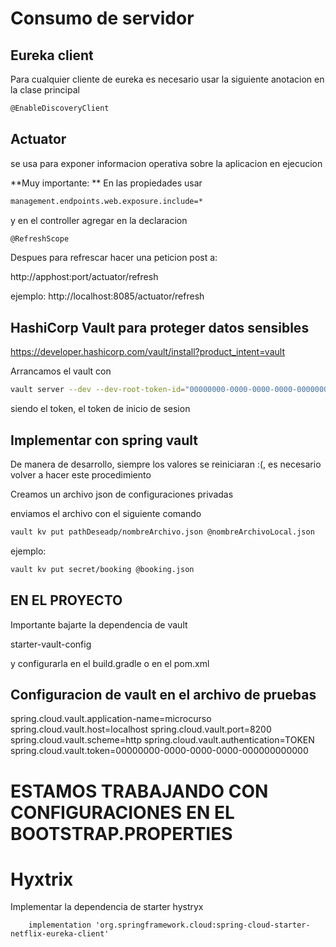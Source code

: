 # Consumo de servidor

## Eureka client

Para cualquier cliente de eureka es necesario usar la siguiente anotacion en la clase principal
````bash
@EnableDiscoveryClient
````

## Actuator
se usa para exponer informacion operativa sobre la aplicacion en ejecucion

**Muy importante: **
En las propiedades usar
```bash
management.endpoints.web.exposure.include=*
```
y en el controller agregar en la declaracion
```bash
@RefreshScope
```

Despues para refrescar hacer una peticion post a:

http://apphost:port/actuator/refresh

ejemplo:
http://localhost:8085/actuator/refresh

## HashiCorp Vault para proteger datos sensibles

https://developer.hashicorp.com/vault/install?product_intent=vault

Arrancamos el vault con
```bash
vault server --dev --dev-root-token-id="00000000-0000-0000-0000-000000000000"
```
siendo el token, el token de inicio de sesion
## Implementar con spring vault
De manera de desarrollo, siempre los
valores se reiniciaran :(, es necesario volver a hacer
este procedimiento

Creamos un archivo json de configuraciones privadas

enviamos el archivo con el siguiente comando
```bash
vault kv put pathDeseadp/nombreArchivo.json @nombreArchivoLocal.json
```
ejemplo:
```bash
vault kv put secret/booking @booking.json
```

## EN EL PROYECTO
Importante bajarte la dependencia de vault

starter-vault-config

y configurarla en el build.gradle o en el pom.xml

## Configuracion de vault en el archivo de pruebas
spring.cloud.vault.application-name=microcurso
spring.cloud.vault.host=localhost
spring.cloud.vault.port=8200
spring.cloud.vault.scheme=http
spring.cloud.vault.authentication=TOKEN
spring.cloud.vault.token=00000000-0000-0000-0000-000000000000

# ESTAMOS TRABAJANDO CON CONFIGURACIONES EN EL BOOTSTRAP.PROPERTIES

# Hyxtrix

Implementar la dependencia de starter hystryx
```
	implementation 'org.springframework.cloud:spring-cloud-starter-netflix-eureka-client'
```

